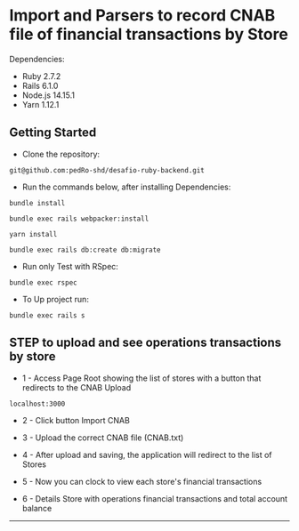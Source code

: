 # Import and Parsers to record CNAB file of financial transactions by Store

Dependencies:
* Ruby 2.7.2
* Rails 6.1.0
* Node.js 14.15.1
* Yarn 1.12.1

## Getting Started

* Clone the repository:
```
git@github.com:pedRo-shd/desafio-ruby-backend.git
```

* Run the commands below, after installing Dependencies:
```
bundle install
```
```
bundle exec rails webpacker:install
```
```
yarn install
```
```
bundle exec rails db:create db:migrate
```

* Run only Test with RSpec:
```
bundle exec rspec
```

* To Up project run:
```
bundle exec rails s
```

## STEP to upload and see operations transactions by store
* 1 - Access Page Root showing the list of stores with a button that redirects to the CNAB Upload
```
localhost:3000
```

* 2 - Click button Import CNAB

* 3 - Upload the correct CNAB file (CNAB.txt)

* 4 - After upload and saving, the application will redirect to the list of Stores

* 5 - Now you can clock to view each store's financial transactions

* 6 - Details Store with operations financial transactions and total account balance

---
